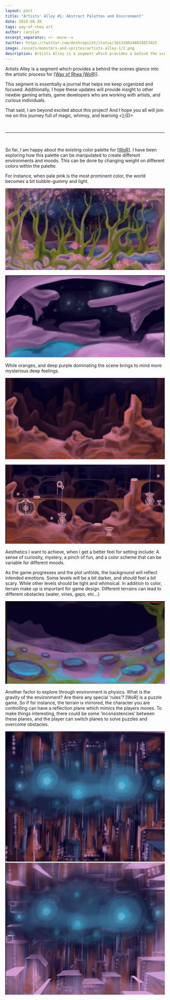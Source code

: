 ```yaml
---
layout: post
title: "Artists' Alley #1: Abstract Palettes and Environment"
date: 2018-06-30
tags: way-of-rhea art
author: carolyn
excerpt_separator: <!--more-->
twitter: https://twitter.com/AnthropicSt/status/1013200248834023425
image: /assets/monsters-and-sprites/artists-alley-1/2.png
description: Artists Alley is a segment which provides a behind the scenes glance into the artistic process for Way of Rhea.
---
```


Artists Alley is a segment which provides a behind the scenes glance into the artistic process for [[Way of Rhea (WoR)]](/way-of-rhea).

This segment is essentially a journal that helps me keep organized and focused. Additionally, I hope these updates will provide insight to other newbie gaming artists, game developers who are working with artists, and curious individuals.

That said, I am beyond excited about this project! And I hope you all will join me on this journey full of magic, whimsy, and learning <];{D>

<br>

---

<br>

So far, I am happy about the existing color palette for [[WoR]](/way-of-rhea). I have been exploring how this palette can be manipulated to create different environments and moods. This can be done by changing weight on different colors within the palette. 

For instance, when pale pink is the most prominent color, the world becomes a bit bubble-gummy and light. 

<a href="/assets/monsters-and-sprites/artists-alley-1/0.5.jpg"><img src="/assets/monsters-and-sprites/artists-alley-1/0.5.jpg" alt="abstract bubbly concept art"/></a>

<a href="/assets/monsters-and-sprites/artists-alley-1/1.png"><img src="/assets/monsters-and-sprites/artists-alley-1/1.png" alt="bubble gummy level concept art"/></a>

While oranges, and deep purple dominating the scene brings to mind more mysterious deep feelings.

<a href="/assets/monsters-and-sprites/artists-alley-1/2.png"><img src="/assets/monsters-and-sprites/artists-alley-1/2.png" alt="abstract rocky concept art"/></a>

<a href="/assets/monsters-and-sprites/artists-alley-1/2.5.jpg"><img src="/assets/monsters-and-sprites/artists-alley-1/2.5.jpg" alt="abstract rocky concept art with puzzle pieces"/></a>

<!--more-->

Aesthetics I want to achieve, when I get a better feel for setting include:
A sense of curiosity, mystery, a pinch of fun, and a color scheme that can be variable for different moods. 

As the game progresses and the plot unfolds, the background will reflect intended emotions. 
Some levels will be a bit darker, and should feel a bit scary. While other levels should be light and whimsical. In addition to color, terrain make up is important for game design. Different terrains can lead to different obstacles (water, vines, gaps, etc...)

<a href="/assets/monsters-and-sprites/artists-alley-1/3.png"><img src="/assets/monsters-and-sprites/artists-alley-1/3.png" alt="nature concept art"/></a>
 
Another factor to explore through environment is physics. What is the gravity of the environment? Are there any special ‘rules’? [WoR] is a puzzle game. So if for instance, the terrain is mirrored, the character you are controlling can have a reflection plane which mimics the players moves. To make things interesting, there could be some ‘inconsistencies’ between these planes, and the player can switch planes to solve puzzles and overcome obstacles.

<a href="/assets/monsters-and-sprites/artists-alley-1/4.png"><img src="/assets/monsters-and-sprites/artists-alley-1/4.png" alt="manmade concept art 1"/></a>
<a href="/assets/monsters-and-sprites/artists-alley-1/5.png"><img src="/assets/monsters-and-sprites/artists-alley-1/5.png" alt="manmade concept art 2"/></a>
